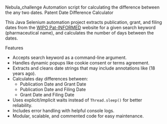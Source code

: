 Nebula_challenge
Automation script for calculating the difference between the any two dates.
Patent Date Difference Calculator

This Java Selenium automation project extracts publication, grant, and filing dates from the [WIPO Pat-INFORMED](https://patinformed.wipo.int/) website for a given search keyword (pharmaceutical name), and calculates the number of days between the dates.

 Features

- Accepts search keyword as a command-line argument.
- Handles dynamic popups like cookie consent or terms agreement.
- Extracts and cleans date strings that may include annotations like (18 years ago).
- Calculates day differences between:
  - Publication Date and Grant Date
  - Publication Date and Filing Date
  - Grant Date and Filing Date
- Uses explicit/implicit waits instead of `Thread.sleep()` for better reliability.
- Includes error handling with helpful console logs.
- Modular, scalable, and commented code for easy maintenance.
